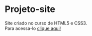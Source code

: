 # Projeto-site
 Site criado no curso de HTML5 e CSS3.  
Para acessa-lo [clique aqui!](https://danieloliveirass.github.io/projeto-site/)
